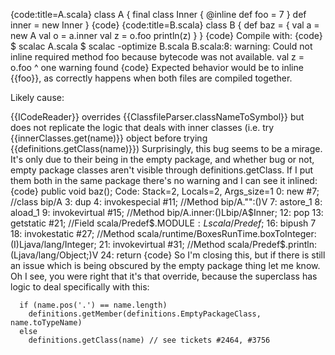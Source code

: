 {code:title=A.scala}
class A {
  final class Inner {
    @inline def foo = 7
  }
  def inner = new Inner 
}
{code}
{code:title=B.scala}
class B {
  def baz = {
    val a = new A
    val o = a.inner
    val z = o.foo
    println(z)
  }
}
{code}
Compile with:
{code}
$ scalac A.scala
$ scalac -optimize B.scala
B.scala:8: warning: Could not inline required method foo because bytecode was not available.
    val z = o.foo
              ^
one warning found
{code}
Expected behavior would be to inline {{foo}}, as correctly happens when both files are compiled together.

Likely cause:

{{ICodeReader}} overrides {{ClassfileParser.classNameToSymbol}} but does not replicate the logic that deals with inner classes (i.e. try {{innerClasses.get(name)}} object before trying {{definitions.getClass(name)}})
Surprisingly, this bug seems to be a mirage.  It's only due to their being in the empty package, and whether bug or not, empty package classes aren't visible through definitions.getClass.  If I put them both in the same package there's no warning and I can see it inlined:
{code}
public void baz();
  Code:
   Stack=2, Locals=2, Args_size=1
   0:	new	#7; //class bip/A
   3:	dup
   4:	invokespecial	#11; //Method bip/A."<init>":()V
   7:	astore_1
   8:	aload_1
   9:	invokevirtual	#15; //Method bip/A.inner:()Lbip/A$Inner;
   12:	pop
   13:	getstatic	#21; //Field scala/Predef$.MODULE$:Lscala/Predef$;
   16:	bipush	7
   18:	invokestatic	#27; //Method scala/runtime/BoxesRunTime.boxToInteger:(I)Ljava/lang/Integer;
   21:	invokevirtual	#31; //Method scala/Predef$.println:(Ljava/lang/Object;)V
   24:	return
{code}
So I'm closing this, but if there is still an issue which is being obscured by the empty package thing let me know.
Oh I see, you were right that it's that override, because the superclass has logic to deal specifically with this:

      if (name.pos('.') == name.length)
        definitions.getMember(definitions.EmptyPackageClass, name.toTypeName)
      else
        definitions.getClass(name) // see tickets #2464, #3756
